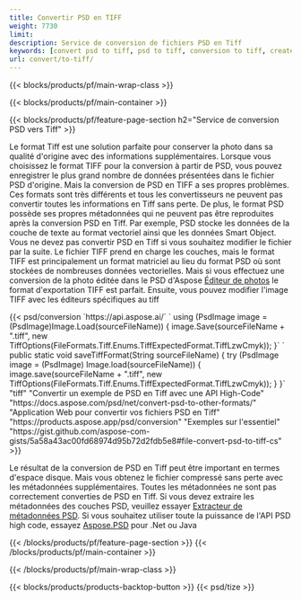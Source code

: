 ```yaml
---
title: Convertir PSD en TIFF
weight: 7730
limit: 
description: Service de conversion de fichiers PSD en Tiff
keywords: [convert psd to tiff, psd to tiff, conversion to tiff, create tiff from psd, print psd as tiff]
url: convert/to-tiff/
---
```


{{< blocks/products/pf/main-wrap-class >}}

{{< blocks/products/pf/main-container >}}

{{< blocks/products/pf/feature-page-section h2="Service de conversion PSD vers Tiff" >}}
<p>Le format Tiff est une solution parfaite pour conserver la photo dans sa qualité d'origine avec des informations supplémentaires. Lorsque vous choisissez le format TIFF pour la conversion à partir de PSD, vous pouvez enregistrer le plus grand nombre de données présentées dans le fichier PSD d'origine. Mais la conversion de PSD en TIFF a ses propres problèmes. Ces formats sont très différents et tous les convertisseurs ne peuvent pas convertir toutes les informations en Tiff sans perte. De plus, le format PSD possède ses propres métadonnées qui ne peuvent pas être reproduites après la conversion PSD en Tiff. Par exemple, PSD stocke les données de la couche de texte au format vectoriel ainsi que les données Smart Object. Vous ne devez pas convertir PSD en Tiff si vous souhaitez modifier le fichier par la suite. Le fichier TIFF prend en charge les couches, mais le format TIFF est principalement un format matriciel au lieu du format PSD où sont stockées de nombreuses données vectorielles. Mais si vous effectuez une conversion de la photo éditée dans le PSD d'Aspose <a href="https://products.aspose.app/psd/photo-editor">Éditeur de photos</a> le format d'exportation TIFF est parfait. Ensuite, vous pouvez modifier l'image TIFF avec les éditeurs spécifiques au tiff</p>
{{< psd/conversion `https://api.aspose.ai/` 
`    using (PsdImage image = (PsdImage)Image.Load(sourceFileName))
    {
        image.Save(sourceFileName + ".tiff", new TiffOptions(FileFormats.Tiff.Enums.TiffExpectedFormat.TiffLzwCmyk));
    }` 
`     public static void saveTiffFormat(String sourceFileName) {
        try (PsdImage image = (PsdImage) Image.load(sourceFileName)) {
            image.save(sourceFileName + ".tiff", new TiffOptions(FileFormats.Tiff.Enums.TiffExpectedFormat.TiffLzwCmyk));
        }
    }` 
	"tiff" 
"Convertir un exemple de PSD en Tiff avec une API High-Code"  "https://docs.aspose.com/psd/net/convert-psd-to-other-formats/" 
"Application Web pour convertir vos fichiers PSD en Tiff" "https://products.aspose.app/psd/conversion" 
"Exemples sur l'essentiel" "https://gist.github.com/aspose-com-gists/5a58a43ac00fd68974d95b72d2fdb5e8#file-convert-psd-to-tiff-cs" >}}
<p>Le résultat de la conversion de PSD en Tiff peut être important en termes d'espace disque. Mais vous obtenez le fichier compressé sans perte avec les métadonnées supplémentaires. Toutes les métadonnées ne sont pas correctement converties de PSD en Tiff. Si vous devez extraire les métadonnées des couches PSD, veuillez essayer <a href="https://products.aspose.app/psd/metadata">Extracteur de métadonnées PSD</a>. Si vous souhaitez utiliser toute la puissance de l'API PSD high code, essayez <a href="/psd">Aspose.PSD</a> pour .Net ou Java</p>
{{< /blocks/products/pf/feature-page-section >}}
{{< /blocks/products/pf/main-container >}}


{{< /blocks/products/pf/main-wrap-class >}}

{{< blocks/products/products-backtop-button >}}
{{< psd/tize >}}
